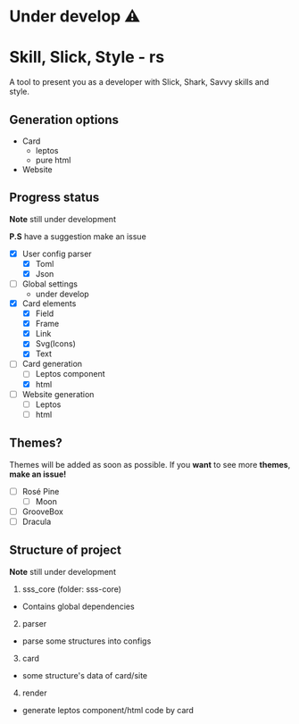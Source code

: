 # Under develop ⚠️

# Skill, Slick, Style - rs

A tool to present you as a developer with Slick, Shark, Savvy skills and style.

## Generation options

- Card
  - leptos
  - pure html
- Website

## Progress status

**Note** still under development

**P.S** have a suggestion make an issue

- [x] User config parser
  - [x] Toml
  - [x] Json
- [ ] Global settings
  - under develop
- [x] Card elements
  - [x] Field
  - [x] Frame
  - [x] Link
  - [x] Svg(Icons)
  - [x] Text
- [ ] Card generation
  - [ ] Leptos component
  - [x] html
- [ ] Website generation
  - [ ] Leptos
  - [ ] html

## Themes?

Themes will be added as soon as possible.
If you **want** to see more **themes**, **make an issue!**

- [ ] Rosé Pine
  - [ ] Moon
- [ ] GrooveBox
- [ ] Dracula

## Structure of project

**Note** still under development

1. sss_core (folder: sss-core)

- Contains global dependencies

2. parser

- parse some structures into configs

3. card

- some structure's data of card/site

4. render

- generate leptos component/html code by card
